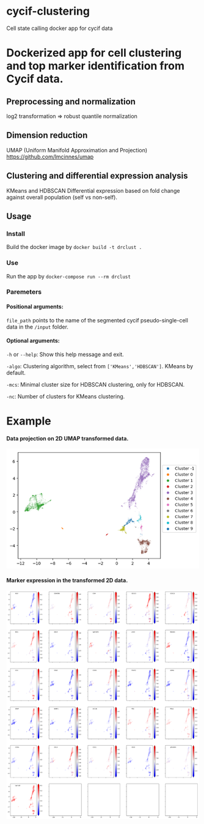 # cycif-clustering
Cell state calling docker app for cycif data
# Dockerized app for cell clustering and top marker identification from Cycif data. 
## Preprocessing and normalization
log2 transformation => robust quantile normalization

## Dimension reduction
UMAP (Uniform Manifold Approximation and Projection)
https://github.com/lmcinnes/umap

## Clustering and differential expression analysis
KMeans and HDBSCAN
Differential expression based on fold change against overall population (self vs non-self).

## Usage
### Install
Build the docker image by `docker build -t drclust .`

### Use
Run the app by `docker-compose run --rm drclust`

### Paremeters
#### Positional arguments: 

`file_path` points to the name of the segmented cycif pseudo-single-cell data in the `/input` folder.

#### Optional arguments:

`-h` or `--help`: Show this help message and exit.

`-algo`: Clustering algorithm, select from `['KMeans','HDBSCAN']`. KMeans by default.

`-mcs`: Minimal cluster size for HDBSCAN clustering, only for HDBSCAN.

`-nc`: Number of clusters for KMeans clustering.

# Example
#### Data projection on 2D UMAP transformed data.
![alt text](/output/Clustering_on_2D.png)

#### Marker expression in the transformed 2D data.
![alt text](/output/raw%20expr%20on%202D.png)
